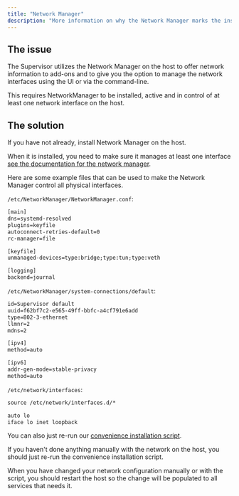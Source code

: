 ```yaml
---
title: "Network Manager"
description: "More information on why the Network Manager marks the installation as unsupported."
---
```


## The issue

The Supervisor utilizes the Network Manager on the host to offer network information
to add-ons and to give you the option to manage the network interfaces using the UI
or via the command-line.

This requires NetworkManager to be installed, active
and in control of at least one network interface on the host.

## The solution

If you have not already, install Network Manager on the host.

When it is installed, you need to make sure it manages at least one interface
[see the documentation for the network manager](https://wiki.debian.org/NetworkManager).

Here are some example files that can be used to make the Network Manager control all
physical interfaces.

`/etc/NetworkManager/NetworkManager.conf`:

```txt
[main]
dns=systemd-resolved
plugins=keyfile
autoconnect-retries-default=0
rc-manager=file

[keyfile]
unmanaged-devices=type:bridge;type:tun;type:veth

[logging]
backend=journal
```

`/etc/NetworkManager/system-connections/default`:

```txt
id=Supervisor default
uuid=f62bf7c2-e565-49ff-bbfc-a4cf791e6add
type=802-3-ethernet
llmnr=2
mdns=2

[ipv4]
method=auto

[ipv6]
addr-gen-mode=stable-privacy
method=auto
```

`/etc/network/interfaces`:

```txt
source /etc/network/interfaces.d/*

auto lo
iface lo inet loopback
```

You can also just re-run our
[convenience installation script](https://github.com/home-assistant/supervised-installer).

If you haven't done anything manually with the network on the host, you should just
re-run the convenience installation script.

When you have changed your network configuration manually or with the script,
you should restart the host so the change will be populated to all services that
needs it.
